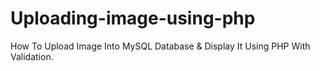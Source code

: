 # Uploading-image-using-php
How To Upload Image Into MySQL Database &amp; Display It Using PHP With Validation.
